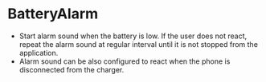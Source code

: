 # BatteryAlarm
- Start alarm sound when the battery is low. If the user does not react, repeat the alarm sound at regular interval until it is not stopped from the application.
- Alarm sound can be also configured to react when the phone is disconnected from the charger.
